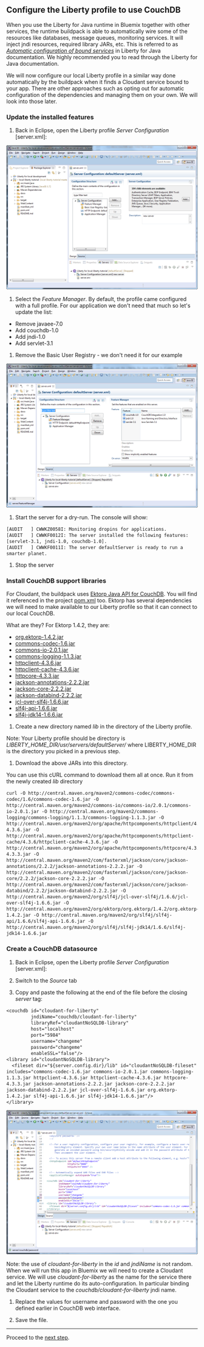 ## Configure the Liberty profile to use CouchDB

When you use the Liberty for Java runtime in Bluemix together with other services,
the runtime buildpack is able to automatically wire some of the resources like databases,
message queues, monitoring services. It will inject jndi resources, required library JARs, etc.
This is referred to as [*Automatic configuration of bound services*](https://console.ng.bluemix.net/docs/runtimes/liberty/autoConfig.html) in Liberty for Java documentation.
We highly recommended you to read through the Liberty for Java documentation.

We will now configure our local Liberty profile in a similar way done automatically
by the buildpack when it finds a Cloudant service bound to your app.
There are other approaches such as opting out for automatic configuration of the dependencies
and managing them on your own. We will look into those later.

### Update the installed features

1. Back in Eclipse, open the Liberty profile *Server Configuration* [server.xml]:

  ![](images/edit-server-xml.png)

1. Select the *Feature Manager*. By default, the profile came configured with a full profile.
For our application we don't need that much so let's update the list:

  * Remove javaee-7.0
  * Add couchdb-1.0
  * Add jndi-1.0
  * Add servlet-3.1

1. Remove the Basic User Registry - we don't need it for our example

  ![](images/feature-manager-updated.png)

1. Start the server for a dry-run. The console will show:

  ```
  [AUDIT   ] CWWKZ0058I: Monitoring dropins for applications.
  [AUDIT   ] CWWKF0012I: The server installed the following features: [servlet-3.1, jndi-1.0, couchdb-1.0].
  [AUDIT   ] CWWKF0011I: The server defaultServer is ready to run a smarter planet.
  ```

1. Stop the server

### Install CouchDB support libraries

For Cloudant, the buildpack uses [Ektorp Java API for CouchDB](http://ektorp.org/).
You will find it referenced in the project [pom.xml](pom.xml) too.
Ektorp has several dependencies we will need to make available to our Liberty profile
so that it can connect to our local CouchDB.

What are they? For Ektorp 1.4.2, they are:
  * [org.ektorp-1.4.2.jar](http://central.maven.org/maven2/org/ektorp/org.ektorp/1.4.2/org.ektorp-1.4.2.jar)
  * [commons-codec-1.6.jar](http://central.maven.org/maven2/commons-codec/commons-codec/1.6/commons-codec-1.6.jar)
  * [commons-io-2.0.1.jar](http://central.maven.org/maven2/commons-io/commons-io/2.0.1/commons-io-2.0.1.jar)
  * [commons-logging-1.1.3.jar](http://central.maven.org/maven2/commons-logging/commons-logging/1.1.3/commons-logging-1.1.3.jar)
  * [httpclient-4.3.6.jar](http://central.maven.org/maven2/org/apache/httpcomponents/httpclient/4.3.6/httpclient-4.3.6.jar)
  * [httpclient-cache-4.3.6.jar](http://central.maven.org/maven2/org/apache/httpcomponents/httpclient-cache/4.3.6/httpclient-cache-4.3.6.jar)
  * [httpcore-4.3.3.jar](http://central.maven.org/maven2/org/apache/httpcomponents/httpcore/4.3.3/httpcore-4.3.3.jar)
  * [jackson-annotations-2.2.2.jar](http://central.maven.org/maven2/com/fasterxml/jackson/core/jackson-annotations/2.2.2/jackson-annotations-2.2.2.jar)
  * [jackson-core-2.2.2.jar](http://central.maven.org/maven2/com/fasterxml/jackson/core/jackson-core/2.2.2/jackson-core-2.2.2.jar)
  * [jackson-databind-2.2.2.jar](http://central.maven.org/maven2/com/fasterxml/jackson/core/jackson-databind/2.2.2/jackson-databind-2.2.2.jar)
  * [jcl-over-slf4j-1.6.6.jar](http://central.maven.org/maven2/org/slf4j/jcl-over-slf4j/1.6.6/jcl-over-slf4j-1.6.6.jar)
  * [slf4j-api-1.6.6.jar](http://central.maven.org/maven2/org/slf4j/slf4j-api/1.6.6/slf4j-api-1.6.6.jar)
  * [slf4j-jdk14-1.6.6.jar](http://central.maven.org/maven2/org/slf4j/slf4j-jdk14/1.6.6/slf4j-jdk14-1.6.6.jar)

1. Create a new directory named *lib* in the directory of the Liberty profile.

  Note: Your Liberty profile should be directory is *LIBERTY_HOME_DIR/usr/servers/defaultServer/* where
  LIBERTY_HOME_DIR is the directory you picked in a previous step.

1. Download the above JARs into this directory.

  You can use this cURL command to download them all at once. Run it from the newly created *lib* directory

  ```
  curl -O http://central.maven.org/maven2/commons-codec/commons-codec/1.6/commons-codec-1.6.jar -O http://central.maven.org/maven2/commons-io/commons-io/2.0.1/commons-io-2.0.1.jar -O http://central.maven.org/maven2/commons-logging/commons-logging/1.1.3/commons-logging-1.1.3.jar -O http://central.maven.org/maven2/org/apache/httpcomponents/httpclient/4.3.6/httpclient-4.3.6.jar -O http://central.maven.org/maven2/org/apache/httpcomponents/httpclient-cache/4.3.6/httpclient-cache-4.3.6.jar -O http://central.maven.org/maven2/org/apache/httpcomponents/httpcore/4.3.3/httpcore-4.3.3.jar -O http://central.maven.org/maven2/com/fasterxml/jackson/core/jackson-annotations/2.2.2/jackson-annotations-2.2.2.jar -O http://central.maven.org/maven2/com/fasterxml/jackson/core/jackson-core/2.2.2/jackson-core-2.2.2.jar -O http://central.maven.org/maven2/com/fasterxml/jackson/core/jackson-databind/2.2.2/jackson-databind-2.2.2.jar -O http://central.maven.org/maven2/org/slf4j/jcl-over-slf4j/1.6.6/jcl-over-slf4j-1.6.6.jar -O http://central.maven.org/maven2/org/ektorp/org.ektorp/1.4.2/org.ektorp-1.4.2.jar -O http://central.maven.org/maven2/org/slf4j/slf4j-api/1.6.6/slf4j-api-1.6.6.jar -O http://central.maven.org/maven2/org/slf4j/slf4j-jdk14/1.6.6/slf4j-jdk14-1.6.6.jar
  ```

### Create a CouchDB datasource

1. Back in Eclipse, open the Liberty profile *Server Configuration* [server.xml]:

1. Switch to the *Source* tab

1. Copy and paste the following at the end of the file before the closing *server* tag:

  ```
  <couchdb id="cloudant-for-liberty"
           jndiName="couchdb/cloudant-for-liberty"
           libraryRef="cloudantNoSQLDB-library"
           host="localhost"
           port="5984"
           username="changeme"
           password="changeme"
           enableSSL="false"/>
  <library id="cloudantNoSQLDB-library">
    <fileset dir="${server.config.dir}/lib" id="cloudantNoSQLDB-fileset" includes="commons-codec-1.6.jar commons-io-2.0.1.jar commons-logging-1.1.3.jar httpclient-4.3.6.jar httpclient-cache-4.3.6.jar httpcore-4.3.3.jar jackson-annotations-2.2.2.jar jackson-core-2.2.2.jar jackson-databind-2.2.2.jar jcl-over-slf4j-1.6.6.jar org.ektorp-1.4.2.jar slf4j-api-1.6.6.jar slf4j-jdk14-1.6.6.jar"/>
  </library>
  ```

  ![](images/couchdb-datasource.png)

  Note: the use of *cloudant-for-liberty* in the *id* and *jndiName* is not random.
  When we will run this app in Bluemix we will need to create a Cloudant service.
  We will use *cloudant-for-liberty* as the name for the service there and let the Liberty runtime do its auto-configuration.
  In particular binding the Cloudant service to the *couchdb/cloudant-for-liberty* jndi name.

1. Replace the values for username and password with the one you defined earlier in CouchDB web interface.

1. Save the file.

---

Proceed to the [next step](005-TEST-COUCHDB.md).
